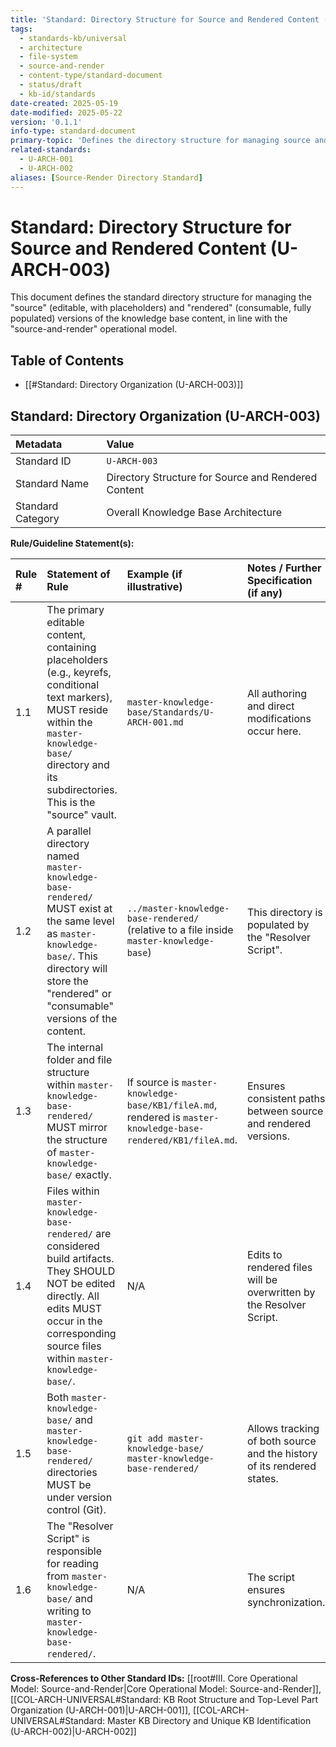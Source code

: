 ```yaml
---
title: 'Standard: Directory Structure for Source and Rendered Content (U-ARCH-003)'
tags:
  - standards-kb/universal
  - architecture
  - file-system
  - source-and-render
  - content-type/standard-document
  - status/draft
  - kb-id/standards
date-created: 2025-05-19
date-modified: 2025-05-22
version: '0.1.1'
info-type: standard-document
primary-topic: 'Defines the directory structure for managing source and rendered knowledge base content.'
related-standards:
  - U-ARCH-001
  - U-ARCH-002
aliases: [Source-Render Directory Standard]
---
```


# Standard: Directory Structure for Source and Rendered Content (U-ARCH-003)

This document defines the standard directory structure for managing the "source" (editable, with placeholders) and "rendered" (consumable, fully populated) versions of the knowledge base content, in line with the "source-and-render" operational model.

## Table of Contents
- [[#Standard: Directory Organization (U-ARCH-003)]]

## Standard: Directory Organization (U-ARCH-003)

| Metadata        | Value                                 |
| :-------------- | :------------------------------------ |
| Standard ID     | `U-ARCH-003`                          |
| Standard Name   | Directory Structure for Source and Rendered Content |
| Standard Category | Overall Knowledge Base Architecture   |

**Rule/Guideline Statement(s):**

| Rule # | Statement of Rule                                                                                                                               | Example (if illustrative)                                    | Notes / Further Specification (if any)                                       |
| :----- | :---------------------------------------------------------------------------------------------------------------------------------------------- | :----------------------------------------------------------- | :--------------------------------------------------------------------------- |
| 1.1    | The primary editable content, containing placeholders (e.g., keyrefs, conditional text markers), MUST reside within the `master-knowledge-base/` directory and its subdirectories. This is the "source" vault. | `master-knowledge-base/Standards/U-ARCH-001.md`              | All authoring and direct modifications occur here.                           |
| 1.2    | A parallel directory named `master-knowledge-base-rendered/` MUST exist at the same level as `master-knowledge-base/`. This directory will store the "rendered" or "consumable" versions of the content. | `../master-knowledge-base-rendered/` (relative to a file inside `master-knowledge-base`) | This directory is populated by the "Resolver Script".                        |
| 1.3    | The internal folder and file structure within `master-knowledge-base-rendered/` MUST mirror the structure of `master-knowledge-base/` exactly. | If source is `master-knowledge-base/KB1/fileA.md`, rendered is `master-knowledge-base-rendered/KB1/fileA.md`. | Ensures consistent paths between source and rendered versions.               |
| 1.4    | Files within `master-knowledge-base-rendered/` are considered build artifacts. They SHOULD NOT be edited directly. All edits MUST occur in the corresponding source files within `master-knowledge-base/`. | N/A                                                          | Edits to rendered files will be overwritten by the Resolver Script.          |
| 1.5    | Both `master-knowledge-base/` and `master-knowledge-base-rendered/` directories MUST be under version control (Git).                            | `git add master-knowledge-base/ master-knowledge-base-rendered/` | Allows tracking of both source and the history of its rendered states.       |
| 1.6    | The "Resolver Script" is responsible for reading from `master-knowledge-base/` and writing to `master-knowledge-base-rendered/`.                 | N/A                                                          | The script ensures synchronization.                                          |

**Cross-References to Other Standard IDs:** [[root#III. Core Operational Model: Source-and-Render|Core Operational Model: Source-and-Render]], [[COL-ARCH-UNIVERSAL#Standard: KB Root Structure and Top-Level Part Organization (U-ARCH-001)|U-ARCH-001]], [[COL-ARCH-UNIVERSAL#Standard: Master KB Directory and Unique KB Identification (U-ARCH-002)|U-ARCH-002]] 